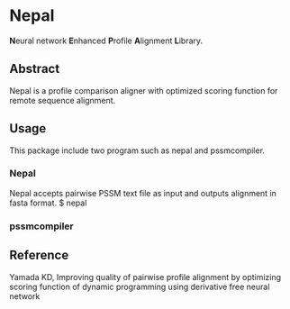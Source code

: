 # Nepal
**N**eural network **E**nhanced **P**rofile **A**lignment **L**ibrary.
## Abstract
Nepal is a profile comparison aligner with optimized scoring function for remote sequence alignment.
## Usage
This package include two program such as nepal and pssmcompiler.
### Nepal
Nepal accepts pairwise PSSM text file as input and outputs alignment in fasta format.
$ nepal
### pssmcompiler
## Reference
Yamada KD, Improving quality of pairwise profile alignment by optimizing scoring function of dynamic programming using derivative free neural network
